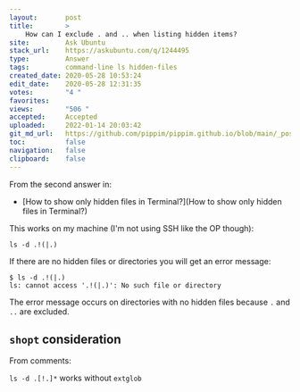 ```yaml
---
layout:       post
title:        >
    How can I exclude . and .. when listing hidden items?
site:         Ask Ubuntu
stack_url:    https://askubuntu.com/q/1244495
type:         Answer
tags:         command-line ls hidden-files
created_date: 2020-05-28 10:53:24
edit_date:    2020-05-28 12:31:35
votes:        "4 "
favorites:    
views:        "506 "
accepted:     Accepted
uploaded:     2022-01-14 20:03:42
git_md_url:   https://github.com/pippim/pippim.github.io/blob/main/_posts/2020/2020-05-28-How-can-I-exclude-.-and-..-when-listing-hidden-items^.md
toc:          false
navigation:   false
clipboard:    false
---
```


From the second answer in:

- [How to show only hidden files in Terminal?](How to show only hidden files in Terminal?)

This works on my machine (I'm not using SSH like the OP though):

``` 
ls -d .!(|.)

```

If there are no hidden files or directories you will get an error message:

``` 
$ ls -d .!(|.)
ls: cannot access '.!(|.)': No such file or directory

```

The error message occurs on directories with no hidden files because `.` and `..` are excluded.

## `shopt` consideration

From comments:

`ls -d .[!.]*` works without `extglob`
